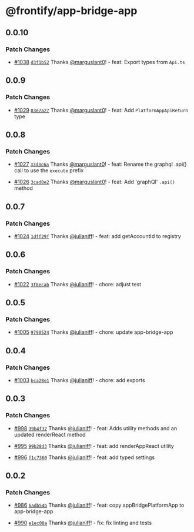 # @frontify/app-bridge-app

## 0.0.10

### Patch Changes

-   [#1038](https://github.com/Frontify/brand-sdk/pull/1038) [`d3f1b52`](https://github.com/Frontify/brand-sdk/commit/d3f1b528b361740b5bf820044cd3b54b4fb1a0a0) Thanks [@marguslant0](https://github.com/marguslant0)! - feat: Export types from `Api.ts`

## 0.0.9

### Patch Changes

-   [#1029](https://github.com/Frontify/brand-sdk/pull/1029) [`03e7a27`](https://github.com/Frontify/brand-sdk/commit/03e7a274b799bc87e1188bb343037a11a26d047f) Thanks [@marguslant0](https://github.com/marguslant0)! - feat: Add `PlatformAppApiReturn` type

## 0.0.8

### Patch Changes

-   [#1027](https://github.com/Frontify/brand-sdk/pull/1027) [`33d3c6a`](https://github.com/Frontify/brand-sdk/commit/33d3c6ac167715cc80d8e9c1149f50c5d7c007a5) Thanks [@marguslant0](https://github.com/marguslant0)! - feat: Rename the graphql .api() call to use the `execute` prefix

-   [#1026](https://github.com/Frontify/brand-sdk/pull/1026) [`3cad0e2`](https://github.com/Frontify/brand-sdk/commit/3cad0e208460c551b94508d47cbbebd9891869e6) Thanks [@marguslant0](https://github.com/marguslant0)! - feat: Add 'graphQl' `.api()` method

## 0.0.7

### Patch Changes

-   [#1024](https://github.com/Frontify/brand-sdk/pull/1024) [`1dff29f`](https://github.com/Frontify/brand-sdk/commit/1dff29f978fe2ba591bd9e3b132fed7da3d598a7) Thanks [@julianiff](https://github.com/julianiff)! - feat: add getAccountId to registry

## 0.0.6

### Patch Changes

-   [#1022](https://github.com/Frontify/brand-sdk/pull/1022) [`3f8ecab`](https://github.com/Frontify/brand-sdk/commit/3f8ecab1ac4acdd077d63a000a3ac784d81adf3d) Thanks [@julianiff](https://github.com/julianiff)! - chore: adjust test

## 0.0.5

### Patch Changes

-   [#1005](https://github.com/Frontify/brand-sdk/pull/1005) [`9790524`](https://github.com/Frontify/brand-sdk/commit/979052451ee69cbd9f60c397a30b4e5fd08fa779) Thanks [@julianiff](https://github.com/julianiff)! - chore: update app-bridge-app

## 0.0.4

### Patch Changes

-   [#1003](https://github.com/Frontify/brand-sdk/pull/1003) [`bca28e1`](https://github.com/Frontify/brand-sdk/commit/bca28e193e59e04618a1b172f7bc14790b24efe2) Thanks [@julianiff](https://github.com/julianiff)! - chore: add exports

## 0.0.3

### Patch Changes

-   [#998](https://github.com/Frontify/brand-sdk/pull/998) [`39b4f32`](https://github.com/Frontify/brand-sdk/commit/39b4f32e6b96bc5a1d39517f268e930995ab960c) Thanks [@julianiff](https://github.com/julianiff)! - feat: Adds utility methods and an updated renderReact method

-   [#995](https://github.com/Frontify/brand-sdk/pull/995) [`99b28d3`](https://github.com/Frontify/brand-sdk/commit/99b28d3baec9ff928daf8847514202f85be3e64f) Thanks [@julianiff](https://github.com/julianiff)! - feat: add renderAppReact utility

-   [#996](https://github.com/Frontify/brand-sdk/pull/996) [`f1c7360`](https://github.com/Frontify/brand-sdk/commit/f1c7360ea59e49f13170f80d6ce51dad7b30f23e) Thanks [@julianiff](https://github.com/julianiff)! - feat: add typed settings

## 0.0.2

### Patch Changes

-   [#986](https://github.com/Frontify/brand-sdk/pull/986) [`6adb54b`](https://github.com/Frontify/brand-sdk/commit/6adb54bb2a3af14a016b3d979f1c43129953b5f4) Thanks [@julianiff](https://github.com/julianiff)! - feat: copy appBridgePlatformApp to app-bridge-app

-   [#990](https://github.com/Frontify/brand-sdk/pull/990) [`e1ec08a`](https://github.com/Frontify/brand-sdk/commit/e1ec08a988950997ddc70213300639fd8f3866d9) Thanks [@julianiff](https://github.com/julianiff)! - fix: fix linting and tests
